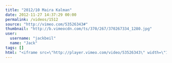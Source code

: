 ```yaml
---
title: "2012/10 Maira Kalman"
date: 2012-11-27 14:37:29 00:00
permalink: /videos/1512
source: "http://vimeo.com/53526343#"
thumbnail: "http://b.vimeocdn.com/ts/370/267/370267334_1280.jpg"
user:
  username: "jackbeil"
  name: "Jack"
tags: []
html: "<iframe src=\"http://player.vimeo.com/video/53526343\" width=\"1280\" height=\"720\" frameborder=\"0\" webkitAllowFullScreen mozallowfullscreen allowFullScreen></iframe>"
---
```


